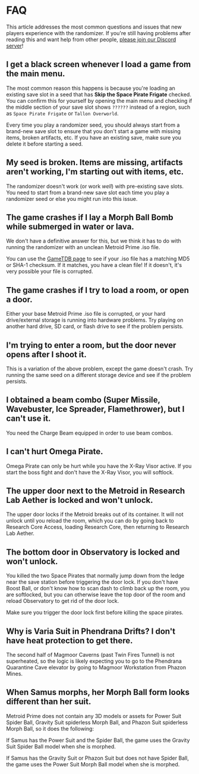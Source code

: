 # FAQ

This article addresses the most common questions and issues that new players experience with the randomizer. If you're still having problems after reading this and want help from other people, [please join our Discord server](http://discord.gg/WWGcay6)!

## I get a black screen whenever I load a game from the main menu.

The most common reason this happens is because you're loading an existing save slot in a seed that has **Skip the Space Pirate Frigate** checked. You can confirm this for yourself by opening the main menu and checking if the middle section of your save slot shows `??????` instead of a region, such as `Space Pirate Frigate` or `Tallon Overworld`.

Every time you play a randomizer seed, you should always start from a brand-new save slot to ensure that you don't start a game with missing items, broken artifacts, etc. If you have an existing save, make sure you delete it before starting a seed.

## My seed is broken. Items are missing, artifacts aren't working, I'm starting out with items, etc.

The randomizer doesn't work (or work *well*) with pre-existing save slots. You need to start from a brand-new save slot each time you play a randomizer seed or else you might run into this issue.

## The game crashes if I lay a Morph Ball Bomb while submerged in water or lava.

We don't have a definitive answer for this, but we think it has to do with running the randomizer with an unclean Metroid Prime .iso file.

You can use the [GameTDB page](https://www.gametdb.com/Wii/GM8E01) to see if your .iso file has a matching MD5 or SHA-1 checksum. If it matches, you have a clean file! If it doesn't, it's very possible your file is corrupted.

## The game crashes if I try to load a room, or open a door.

Either your base Metroid Prime .iso file is corrupted, or your hard drive/external storage is running into hardware problems. Try playing on another hard drive, SD card, or flash drive to see if the problem persists.

## I'm trying to enter a room, but the door never opens after I shoot it.

This is a variation of the above problem, except the game doesn't crash. Try running the same seed on a different storage device and see if the problem persists.

## I obtained a beam combo (Super Missile, Wavebuster, Ice Spreader, Flamethrower), but I can't use it.

You need the Charge Beam equipped in order to use beam combos.

## I can't hurt Omega Pirate.

Omega Pirate can only be hurt while you have the X-Ray Visor active. If you start the boss fight and don't have the X-Ray Visor, you will softlock.

## The upper door next to the Metroid in Research Lab Aether is locked and won't unlock.

The upper door locks if the Metroid breaks out of its container. It will not unlock until you reload the room, which you can do by going back to Research Core Access, loading Research Core, then returning to Research Lab Aether.

## The bottom door in Observatory is locked and won't unlock.

You killed the two Space Pirates that normally jump down from the ledge near the save station before triggering the door lock. If you don't have Boost Ball, or don't know how to scan dash to climb back up the room, you are softlocked, but you can otherwise leave the top door of the room and reload Observatory to get rid of the door lock.

Make sure you trigger the door lock first before killing the space pirates.

## Why is Varia Suit in Phendrana Drifts? I don't have heat protection to get there.

The second half of Magmoor Caverns (past Twin Fires Tunnel) is not superheated, so the logic is likely expecting you to go to the Phendrana Quarantine Cave elevator by going to Magmoor Workstation from Phazon Mines.

## When Samus morphs, her Morph Ball form looks different than her suit.

Metroid Prime does not contain any 3D models or assets for Power Suit Spider Ball, Gravity Suit spiderless Morph Ball, and Phazon Suit spiderless Morph Ball, so it does the following:

If Samus has the Power Suit and the Spider Ball, the game uses the Gravity Suit Spider Ball model when she is morphed.

If Samus has the Gravity Suit or Phazon Suit but does not have Spider Ball, the game uses the Power Suit Morph Ball model when she is morphed.
